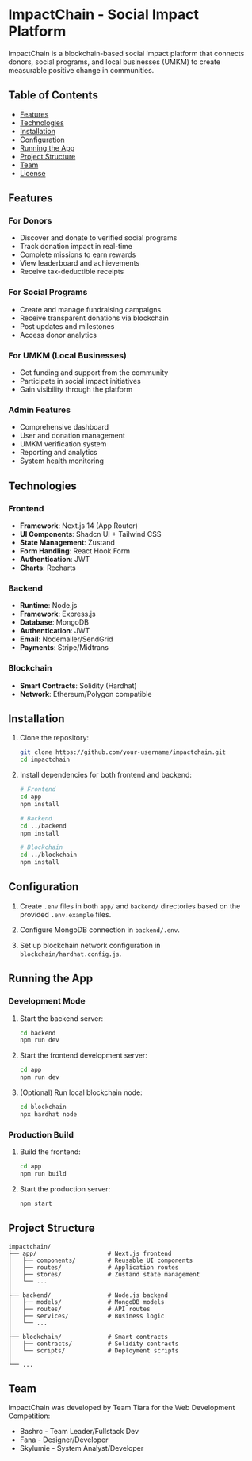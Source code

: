 # ImpactChain - Social Impact Platform

ImpactChain is a blockchain-based social impact platform that connects donors, social programs, and local businesses (UMKM) to create measurable positive change in communities.

## Table of Contents

- [Features](#features)
- [Technologies](#technologies)
- [Installation](#installation)
- [Configuration](#configuration)
- [Running the App](#running-the-app)
- [Project Structure](#project-structure)
- [Team](#team)
- [License](#license)

## Features

### For Donors
- Discover and donate to verified social programs
- Track donation impact in real-time
- Complete missions to earn rewards
- View leaderboard and achievements
- Receive tax-deductible receipts

### For Social Programs
- Create and manage fundraising campaigns
- Receive transparent donations via blockchain
- Post updates and milestones
- Access donor analytics

### For UMKM (Local Businesses)
- Get funding and support from the community
- Participate in social impact initiatives
- Gain visibility through the platform

### Admin Features
- Comprehensive dashboard
- User and donation management
- UMKM verification system
- Reporting and analytics
- System health monitoring

## Technologies

### Frontend
- **Framework**: Next.js 14 (App Router)
- **UI Components**: Shadcn UI + Tailwind CSS
- **State Management**: Zustand
- **Form Handling**: React Hook Form
- **Authentication**: JWT
- **Charts**: Recharts

### Backend
- **Runtime**: Node.js
- **Framework**: Express.js
- **Database**: MongoDB
- **Authentication**: JWT
- **Email**: Nodemailer/SendGrid
- **Payments**: Stripe/Midtrans

### Blockchain
- **Smart Contracts**: Solidity (Hardhat)
- **Network**: Ethereum/Polygon compatible

## Installation

1. Clone the repository:
   ```bash
   git clone https://github.com/your-username/impactchain.git
   cd impactchain
   ```

2. Install dependencies for both frontend and backend:
   ```bash
   # Frontend
   cd app
   npm install

   # Backend
   cd ../backend
   npm install

   # Blockchain
   cd ../blockchain
   npm install
   ```

## Configuration

1. Create `.env` files in both `app/` and `backend/` directories based on the provided `.env.example` files.

2. Configure MongoDB connection in `backend/.env`.

3. Set up blockchain network configuration in `blockchain/hardhat.config.js`.

## Running the App

### Development Mode

1. Start the backend server:
   ```bash
   cd backend
   npm run dev
   ```

2. Start the frontend development server:
   ```bash
   cd app
   npm run dev
   ```

3. (Optional) Run local blockchain node:
   ```bash
   cd blockchain
   npx hardhat node
   ```

### Production Build

1. Build the frontend:
   ```bash
   cd app
   npm run build
   ```

2. Start the production server:
   ```bash
   npm start
   ```

## Project Structure

```
impactchain/
├── app/                    # Next.js frontend
│   ├── components/         # Reusable UI components
│   ├── routes/             # Application routes
│   ├── stores/             # Zustand state management
│   └── ...                 
│
├── backend/                # Node.js backend
│   ├── models/             # MongoDB models
│   ├── routes/             # API routes
│   ├── services/           # Business logic
│   └── ...                 
│
├── blockchain/             # Smart contracts
│   ├── contracts/          # Solidity contracts
│   └── scripts/            # Deployment scripts
│
└── ...
```

## Team

ImpactChain was developed by Team Tiara for the Web Development Competition:

- Bashrc - Team Leader/Fullstack Dev
- Fana - Designer/Developer 
- Skylumie - System Analyst/Developer
